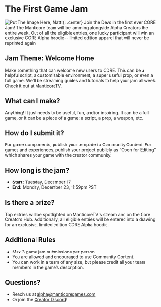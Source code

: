 # The First Game Jam 

![Put The Image Here, Matt!](../img/FolderName/ImageName.png){: .center}
Join the Devs in the first ever CORE Jam! The Manticore team will be jamming alongside Alpha Creators the entire week. Out of all the eligible entries, one lucky participant will win an exclusive CORE Alpha hoodie-- limited edition apparel that will never be reprinted again. 

## Jam Theme: Welcome Home
Make something that can welcome new users to CORE. This can be a helpful script, a customizable environment, a super useful prop, or even a full game.
We'll be streaming guides and tutorials to help your jam all week. Check it out at [ManticoreTV](../manticoretv/).

## What can I make?
Anything! It just needs to be useful, fun, and/or inspiring. It can be a full game, or it can be a piece of a game: a script, a prop, a weapon, etc.

## How do I submit it?
For game components, publish your template to Community Content.
For games and experiences, publish your project publicly as “Open for Editing” which shares your game with the creator community. 

## How long is the jam?
* **Start:** Tuesday, December 17
* **End:** Monday, December 23, 11:59pm PST

## Is there a prize?
Top entries will be spotlighted on ManticoreTV's stream and on the Core Creators Hub. Additionally, all eligible entries will be entered into a drawing for an exclusive, limited edition CORE Alpha hoodie. 

## Additional Rules
* Max 3 game jam submissions per person.  
* You are allowed and encouraged to use Community Content. 
* You can work in a team of any size, but please credit all your team members in the game’s description. 

## Questions? 
* Reach us at alpha@manticoregames.com
* Or join the [Creator Discord](../discord/)!




